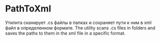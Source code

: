 # PathToXml
Утилита сканирует .cs файлы в папках и сохраняет пути к ним в xml файл в определенном формате.  The utility scans .cs files in folders and saves the paths to them in the xml file in a specific format.
